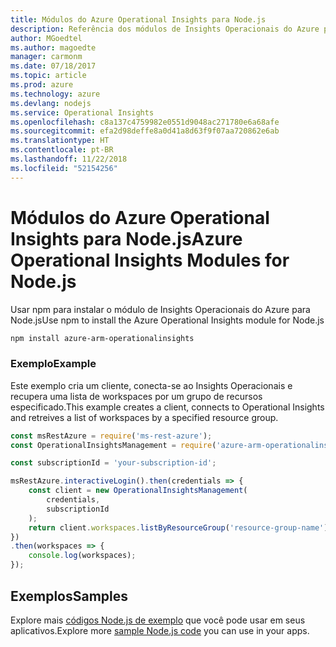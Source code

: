 ```yaml
---
title: Módulos do Azure Operational Insights para Node.js
description: Referência dos módulos de Insights Operacionais do Azure para Node.js
author: MGoedtel
ms.author: magoedte
manager: carmonm
ms.date: 07/18/2017
ms.topic: article
ms.prod: azure
ms.technology: azure
ms.devlang: nodejs
ms.service: Operational Insights
ms.openlocfilehash: c8a137c4759982e0551d9048ac271780e6a68afe
ms.sourcegitcommit: efa2d98deffe8a0d41a8d63f9f07aa720862e6ab
ms.translationtype: HT
ms.contentlocale: pt-BR
ms.lasthandoff: 11/22/2018
ms.locfileid: "52154256"
---
```

# <a name="azure-operational-insights-modules-for-nodejs"></a><span data-ttu-id="08b6c-103">Módulos do Azure Operational Insights para Node.js</span><span class="sxs-lookup"><span data-stu-id="08b6c-103">Azure Operational Insights Modules for Node.js</span></span>

<span data-ttu-id="08b6c-104">Usar npm para instalar o módulo de Insights Operacionais do Azure para Node.js</span><span class="sxs-lookup"><span data-stu-id="08b6c-104">Use npm to install the Azure Operational Insights module for Node.js</span></span>

```bash
npm install azure-arm-operationalinsights
```

### <a name="example"></a><span data-ttu-id="08b6c-105">Exemplo</span><span class="sxs-lookup"><span data-stu-id="08b6c-105">Example</span></span> 

<span data-ttu-id="08b6c-106">Este exemplo cria um cliente, conecta-se ao Insights Operacionais e recupera uma lista de workspaces por um grupo de recursos especificado.</span><span class="sxs-lookup"><span data-stu-id="08b6c-106">This example creates a client, connects to Operational Insights and retreives a list of workspaces by a specified resource group.</span></span>

```javascript
const msRestAzure = require('ms-rest-azure');
const OperationalInsightsManagement = require('azure-arm-operationalinsights');

const subscriptionId = 'your-subscription-id';

msRestAzure.interactiveLogin().then(credentials => {
    const client = new OperationalInsightsManagement(
        credentials,
        subscriptionId
    );
    return client.workspaces.listByResourceGroup('resource-group-name');
})
.then(workspaces => {
    console.log(workspaces);
});
``` 

## <a name="samples"></a><span data-ttu-id="08b6c-107">Exemplos</span><span class="sxs-lookup"><span data-stu-id="08b6c-107">Samples</span></span>

<span data-ttu-id="08b6c-108">Explore mais [códigos Node.js de exemplo](https://azure.microsoft.com/resources/samples/?platform=nodejs) que você pode usar em seus aplicativos.</span><span class="sxs-lookup"><span data-stu-id="08b6c-108">Explore more [sample Node.js code](https://azure.microsoft.com/resources/samples/?platform=nodejs) you can use in your apps.</span></span>
